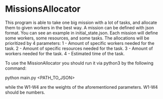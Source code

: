 # MissionsAllocator
This program is able to take one big mission with a lot of tasks, and allocate them to given workers in the best way.
A mission can be defined with json format. You can see an example in initial_state.json.
Each mission will define some workers, some resources, and some tasks.
The allocations will be prioritized by 4 parameters:
1 - Amount of specific workers needed for the task.
2 - Amount of specific resources needed for the task.
3 - Amount of workers needed for the task.
4 - Estimated time of the task.

To use the MissionAllocator you should run it via python3 by the following command:

python main.py <PATH_TO_JSON> <W1> <W2> <W3> <W4>

while the W1-W4 are the weights of the aforementioned parameters.
W1-W4 should be numbers.
